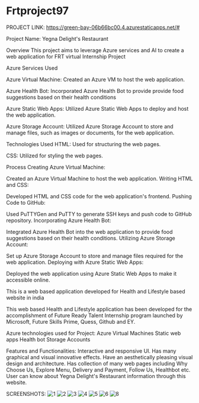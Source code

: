 # Frtproject97

PROJECT LINK: https://green-bay-06b66bc00.4.azurestaticapps.net/#

Project Name: Yegna Delight's Restaurant

Overview
This project aims to leverage Azure services and AI to create a web application for FRT virtual Internship Project 

Azure Services Used

Azure Virtual Machine: Created an Azure VM to host the web application.

Azure Health Bot: Incorporated Azure Health Bot to provide provide food suggestions based on their health conditions

Azure Static Web Apps: Utilized Azure Static Web Apps to deploy and host the web application.

Azure Storage Account: Utilized Azure Storage Account to store and manage files, such as images or documents, for the web application.

Technologies Used
HTML: Used for structuring the web pages.

CSS: Utilized for styling the web pages.

Process
Creating Azure Virtual Machine:

Created an Azure Virtual Machine to host the web application.
Writing HTML and CSS:

Developed HTML and CSS code for the web application's frontend.
Pushing Code to GitHub:

Used PuTTYGen and PuTTY to generate SSH keys and push code to GitHub repository.
Incorporating Azure Health Bot:

Integrated Azure Health Bot into the web application to provide food suggestions based on their health conditions.
Utilizing Azure Storage Account:

Set up Azure Storage Account to store and manage files required for the web application.
Deploying with Azure Static Web Apps:

Deployed the web application using Azure Static Web Apps to make it accessible online.

This is a web based application developed for Health and Lifestyle based website in india

This web based Health and Lifestyle application has been developed for the accomplishment of Future Ready Talent Internship program launched by Microsoft, Future Skills Prime, Quess, Github and EY. 

Azure technologies used for Project: Azure Virtual Machines Static web apps Health bot Storage Accounts

Features and Functionalities: Interactive and responsive UI. Has many graphical and visual innovative effects. Have an aesthetically pleasing visual design and architecture. Has collection of many web pages including Why Choose Us, Explore Menu, Delivery and Payment, Follow Us, Healthbot etc. User can know about Yegna Delight's Restaurant information through this website.

SCREENSHOTS:
![1](https://github.com/sandeep2897/Frtproject97/assets/149227470/4350d655-b7b4-4e40-ab16-565bd8b4267f)
![2](https://github.com/sandeep2897/Frtproject97/assets/149227470/f9982f20-5778-4ed2-8b6a-b308dc81c71e)
![3](https://github.com/sandeep2897/Frtproject97/assets/149227470/0cacbf15-9652-4c15-9353-2fdefa36f08f)
![4](https://github.com/sandeep2897/Frtproject97/assets/149227470/fa575959-624a-436e-b810-42ea4cac5153)
![5](https://github.com/sandeep2897/Frtproject97/assets/149227470/ff9f3891-b362-47f9-b00e-d93a85257d18)
![6](https://github.com/sandeep2897/Frtproject97/assets/149227470/4c6e12f7-3e93-41bc-bea8-fc81d60af1e5)
![8](https://github.com/sandeep2897/Frtproject97/assets/149227470/d5eabbbb-6239-4559-ac7e-7cb7bf8158ef)

